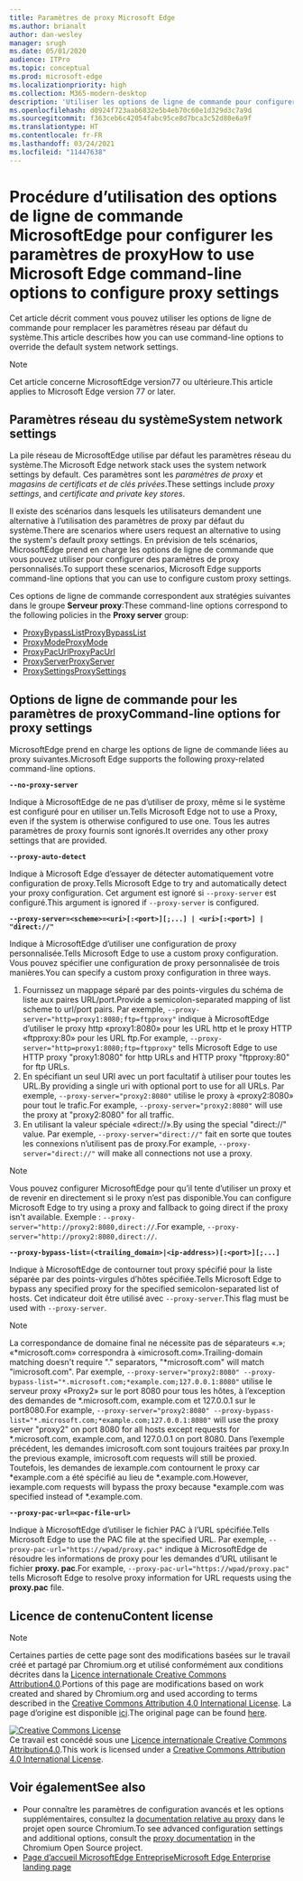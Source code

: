 ```yaml
---
title: Paramètres de proxy Microsoft Edge
ms.author: brianalt
author: dan-wesley
manager: srugh
ms.date: 05/01/2020
audience: ITPro
ms.topic: conceptual
ms.prod: microsoft-edge
ms.localizationpriority: high
ms.collection: M365-modern-desktop
description: 'Utiliser les options de ligne de commande pour configurer les paramètres de proxy '
ms.openlocfilehash: d0924f723aab6832e5b4eb70c60e1d329d3c7a9d
ms.sourcegitcommit: f363ceb6c42054fabc95ce8d7bca3c52d80e6a9f
ms.translationtype: HT
ms.contentlocale: fr-FR
ms.lasthandoff: 03/24/2021
ms.locfileid: "11447638"
---
```

# <a name="how-to-use-microsoft-edge-command-line-options-to-configure-proxy-settings"></a><span data-ttu-id="cc47a-103">Procédure d’utilisation des options de ligne de commande MicrosoftEdge pour configurer les paramètres de proxy</span><span class="sxs-lookup"><span data-stu-id="cc47a-103">How to use Microsoft Edge command-line options to configure proxy settings</span></span>

<span data-ttu-id="cc47a-104">Cet article décrit comment vous pouvez utiliser les options de ligne de commande pour remplacer les paramètres réseau par défaut du système.</span><span class="sxs-lookup"><span data-stu-id="cc47a-104">This article describes how you can use command-line options to override the default system network settings.</span></span>

>[!NOTE]
><span data-ttu-id="cc47a-105">Cet article concerne MicrosoftEdge version77 ou ultérieure.</span><span class="sxs-lookup"><span data-stu-id="cc47a-105">This article applies to Microsoft Edge version 77 or later.</span></span>

## <a name="system-network-settings"></a><span data-ttu-id="cc47a-106">Paramètres réseau du système</span><span class="sxs-lookup"><span data-stu-id="cc47a-106">System network settings</span></span>

<span data-ttu-id="cc47a-107">La pile réseau de MicrosoftEdge utilise par défaut les paramètres réseau du système.</span><span class="sxs-lookup"><span data-stu-id="cc47a-107">The Microsoft Edge network stack uses the system network settings by default.</span></span> <span data-ttu-id="cc47a-108">Ces paramètres sont les *paramètres de proxy* et *magasins de certificats et de clés privées*.</span><span class="sxs-lookup"><span data-stu-id="cc47a-108">These settings include *proxy settings*, and *certificate and private key stores*.</span></span>

<span data-ttu-id="cc47a-109">Il existe des scénarios dans lesquels les utilisateurs demandent une alternative à l’utilisation des paramètres de proxy par défaut du système.</span><span class="sxs-lookup"><span data-stu-id="cc47a-109">There are scenarios where users request an alternative to using the system's default proxy settings.</span></span> <span data-ttu-id="cc47a-110">En prévision de tels scénarios, MicrosoftEdge prend en charge les options de ligne de commande que vous pouvez utiliser pour configurer des paramètres de proxy personnalisés.</span><span class="sxs-lookup"><span data-stu-id="cc47a-110">To support these scenarios, Microsoft Edge supports command-line options that you can use to configure custom proxy settings.</span></span>

<span data-ttu-id="cc47a-111">Ces options de ligne de commande correspondent aux stratégies suivantes dans le groupe **Serveur proxy**:</span><span class="sxs-lookup"><span data-stu-id="cc47a-111">These command-line options correspond to the following policies in the **Proxy server** group:</span></span>

- [<span data-ttu-id="cc47a-112">ProxyBypassList</span><span class="sxs-lookup"><span data-stu-id="cc47a-112">ProxyBypassList</span></span>](./microsoft-edge-policies.md#proxybypasslist)
- [<span data-ttu-id="cc47a-113">ProxyMode</span><span class="sxs-lookup"><span data-stu-id="cc47a-113">ProxyMode</span></span>](./microsoft-edge-policies.md#proxymode)
- [<span data-ttu-id="cc47a-114">ProxyPacUrl</span><span class="sxs-lookup"><span data-stu-id="cc47a-114">ProxyPacUrl</span></span>](./microsoft-edge-policies.md#proxypacurl)
- [<span data-ttu-id="cc47a-115">ProxyServer</span><span class="sxs-lookup"><span data-stu-id="cc47a-115">ProxyServer</span></span>](./microsoft-edge-policies.md#proxyserver)
- [<span data-ttu-id="cc47a-116">ProxySettings</span><span class="sxs-lookup"><span data-stu-id="cc47a-116">ProxySettings</span></span>](./microsoft-edge-policies.md#proxysettings)

## <a name="command-line-options-for-proxy-settings"></a><span data-ttu-id="cc47a-117">Options de ligne de commande pour les paramètres de proxy</span><span class="sxs-lookup"><span data-stu-id="cc47a-117">Command-line options for proxy settings</span></span>

<span data-ttu-id="cc47a-118">MicrosoftEdge prend en charge les options de ligne de commande liées au proxy suivantes.</span><span class="sxs-lookup"><span data-stu-id="cc47a-118">Microsoft Edge supports the following proxy-related command-line options.</span></span>

 **`--no-proxy-server`**
 
<span data-ttu-id="cc47a-119">Indique à MicrosoftEdge de ne pas d’utiliser de proxy, même si le système est configuré pour en utiliser un.</span><span class="sxs-lookup"><span data-stu-id="cc47a-119">Tells Microsoft Edge not to use a Proxy, even if the system is otherwise configured to use one.</span></span> <span data-ttu-id="cc47a-120">Tous les autres paramètres de proxy fournis sont ignorés.</span><span class="sxs-lookup"><span data-stu-id="cc47a-120">It overrides any other proxy settings that are provided.</span></span>

**`--proxy-auto-detect`**

<span data-ttu-id="cc47a-121">Indique à Microsoft Edge d’essayer de détecter automatiquement votre configuration de proxy.</span><span class="sxs-lookup"><span data-stu-id="cc47a-121">Tells Microsoft Edge to try and automatically detect your proxy configuration.</span></span> <span data-ttu-id="cc47a-122">Cet argument est ignoré si `--proxy-server` est configuré.</span><span class="sxs-lookup"><span data-stu-id="cc47a-122">This argument is ignored if `--proxy-server` is configured.</span></span>

**`--proxy-server=<scheme>=<uri>[:<port>][;...] | <uri>[:<port>] | "direct://"`**

<span data-ttu-id="cc47a-123">Indique à MicrosoftEdge d’utiliser une configuration de proxy personnalisée.</span><span class="sxs-lookup"><span data-stu-id="cc47a-123">Tells Microsoft Edge to use a custom proxy configuration.</span></span> <span data-ttu-id="cc47a-124">Vous pouvez spécifier une configuration de proxy personnalisée de trois manières.</span><span class="sxs-lookup"><span data-stu-id="cc47a-124">You can specify a custom proxy configuration in three ways.</span></span>

1. <span data-ttu-id="cc47a-125">Fournissez un mappage séparé par des points-virgules du schéma de liste aux paires URL/port.</span><span class="sxs-lookup"><span data-stu-id="cc47a-125">Provide a semicolon-separated mapping of list scheme to url/port pairs.</span></span> <span data-ttu-id="cc47a-126">Par exemple, `--proxy-server="http=proxy1:8080;ftp=ftpproxy"` indique à MicrosoftEdge d’utiliser le proxy http «proxy1:8080» pour les URL http et le proxy HTTP «ftpproxy:80» pour les URL ftp.</span><span class="sxs-lookup"><span data-stu-id="cc47a-126">For example, `--proxy-server="http=proxy1:8080;ftp=ftpproxy"` tells Microsoft Edge to use HTTP proxy "proxy1:8080" for http URLs and HTTP proxy "ftpproxy:80" for ftp URLs.</span></span>
2. <span data-ttu-id="cc47a-127">En spécifiant un seul URI avec un port facultatif à utiliser pour toutes les URL.</span><span class="sxs-lookup"><span data-stu-id="cc47a-127">By providing a single uri with optional port to use for all URLs.</span></span> <span data-ttu-id="cc47a-128">Par exemple, `--proxy-server="proxy2:8080"` utilise le proxy à «proxy2:8080» pour tout le trafic.</span><span class="sxs-lookup"><span data-stu-id="cc47a-128">For example, `--proxy-server="proxy2:8080"` will use the proxy at "proxy2:8080" for all traffic.</span></span>
3. <span data-ttu-id="cc47a-129">En utilisant la valeur spéciale «direct://».</span><span class="sxs-lookup"><span data-stu-id="cc47a-129">By using the special "direct://" value.</span></span> <span data-ttu-id="cc47a-130">Par exemple, `--proxy-server="direct://"` fait en sorte que toutes les connexions n’utilisent pas de proxy.</span><span class="sxs-lookup"><span data-stu-id="cc47a-130">For example, `--proxy-server="direct://"` will make all connections not use a proxy.</span></span> 

>[!NOTE]
><span data-ttu-id="cc47a-131">Vous pouvez configurer MicrosoftEdge pour qu’il tente d’utiliser un proxy et de revenir en directement si le proxy n’est pas disponible.</span><span class="sxs-lookup"><span data-stu-id="cc47a-131">You can configure Microsoft Edge to try using a proxy and fallback to going direct if the proxy isn't available.</span></span> <span data-ttu-id="cc47a-132">Exemple : `--proxy-server="http://proxy2:8080,direct://`.</span><span class="sxs-lookup"><span data-stu-id="cc47a-132">For example, `--proxy-server="http://proxy2:8080,direct://`.</span></span>

**`--proxy-bypass-list=(<trailing_domain>|<ip-address>)[:<port>][;...]`**

<span data-ttu-id="cc47a-133">Indique à MicrosoftEdge de contourner tout proxy spécifié pour la liste séparée par des points-virgules d’hôtes spécifiée.</span><span class="sxs-lookup"><span data-stu-id="cc47a-133">Tells Microsoft Edge to bypass any specified proxy for the specified semicolon-separated list of hosts.</span></span> <span data-ttu-id="cc47a-134">Cet indicateur doit être utilisé avec `--proxy-server`.</span><span class="sxs-lookup"><span data-stu-id="cc47a-134">This flag must be used with `--proxy-server`.</span></span>

>[!NOTE]
><span data-ttu-id="cc47a-135">La correspondance de domaine final ne nécessite pas de séparateurs «.»; «\*microsoft.com» correspondra à «imicrosoft.com».</span><span class="sxs-lookup"><span data-stu-id="cc47a-135">Trailing-domain matching doesn't require "." separators, "\*microsoft.com" will match "imicrosoft.com".</span></span> <span data-ttu-id="cc47a-136">Par exemple, `--proxy-server="proxy2:8080" --proxy-bypass-list="*.microsoft.com;*example.com;127.0.0.1:8080"` utilise le serveur proxy «Proxy2» sur le port 8080 pour tous les hôtes, à l’exception des demandes de \*.microsoft.com, example.com et 127.0.0.1 sur le port8080.</span><span class="sxs-lookup"><span data-stu-id="cc47a-136">For example, `--proxy-server="proxy2:8080" --proxy-bypass-list="*.microsoft.com;*example.com;127.0.0.1:8080"` will use the proxy server "proxy2" on port 8080 for all hosts except requests for \*.microsoft.com, example.com, and 127.0.0.1 on port 8080.</span></span> <span data-ttu-id="cc47a-137">Dans l’exemple précédent, les demandes imicrosoft.com sont toujours traitées par proxy.</span><span class="sxs-lookup"><span data-stu-id="cc47a-137">In the previous example, imicrosoft.com requests will still be proxied.</span></span> <span data-ttu-id="cc47a-138">Toutefois, les demandes de iexample.com contournent le proxy car \*example.com a été spécifié au lieu de \*.example.com.</span><span class="sxs-lookup"><span data-stu-id="cc47a-138">However, iexample.com requests will bypass the proxy because \*example.com was specified instead of \*.example.com.</span></span>

**`--proxy-pac-url=<pac-file-url>`**

<span data-ttu-id="cc47a-139">Indique à MicrosoftEdge d’utiliser le fichier PAC à l’URL spécifiée.</span><span class="sxs-lookup"><span data-stu-id="cc47a-139">Tells Microsoft Edge to use the PAC file at the specified URL.</span></span> <span data-ttu-id="cc47a-140">Par exemple, `--proxy-pac-url="https://wpad/proxy.pac"` indique à MicrosoftEdge de résoudre les informations de proxy pour les demandes d’URL utilisant le fichier **proxy. pac**.</span><span class="sxs-lookup"><span data-stu-id="cc47a-140">For example, `--proxy-pac-url="https://wpad/proxy.pac"` tells Microsoft Edge to resolve proxy information for URL requests using the **proxy.pac** file.</span></span>

## <a name="content-license"></a><span data-ttu-id="cc47a-141">Licence de contenu</span><span class="sxs-lookup"><span data-stu-id="cc47a-141">Content license</span></span>

> [!NOTE]
> <span data-ttu-id="cc47a-142">Certaines parties de cette page sont des modifications basées sur le travail créé et partagé par Chromium.org et utilisé conformément aux conditions décrites dans la [Licence internationale Creative Commons Attribution4.0](http://creativecommons.org/licenses/by/4.0/).</span><span class="sxs-lookup"><span data-stu-id="cc47a-142">Portions of this page are modifications based on work created and shared by Chromium.org and used according to terms described in the [Creative Commons Attribution 4.0 International License](http://creativecommons.org/licenses/by/4.0/).</span></span> <span data-ttu-id="cc47a-143">La page d’origine est disponible [ici](https://www.chromium.org/developers/design-documents/network-settings#TOC-Command-line-options-for-proxy-sett).</span><span class="sxs-lookup"><span data-stu-id="cc47a-143">The original page can be found [here](https://www.chromium.org/developers/design-documents/network-settings#TOC-Command-line-options-for-proxy-sett).</span></span>
  
<a rel="license" href="http://creativecommons.org/licenses/by/4.0/"><img alt="Creative Commons License" style="border-width:0" src="https://i.creativecommons.org/l/by/4.0/88x31.png" /></a><br /><span data-ttu-id="cc47a-144">Ce travail est concédé sous une <a rel="license" href="http://creativecommons.org/licenses/by/4.0/">Licence internationale Creative Commons Attribution4.0</a>.</span><span class="sxs-lookup"><span data-stu-id="cc47a-144">This work is licensed under a <a rel="license" href="http://creativecommons.org/licenses/by/4.0/">Creative Commons Attribution 4.0 International License</a>.</span></span>

## <a name="see-also"></a><span data-ttu-id="cc47a-145">Voir également</span><span class="sxs-lookup"><span data-stu-id="cc47a-145">See also</span></span>

- <span data-ttu-id="cc47a-146">Pour connaître les paramètres de configuration avancés et les options supplémentaires, consultez la [documentation relative au proxy](https://chromium.googlesource.com/chromium/src/+/HEAD/net/docs/proxy.md) dans le projet open source Chromium.</span><span class="sxs-lookup"><span data-stu-id="cc47a-146">To see advanced configuration settings and additional options, consult the [proxy documentation](https://chromium.googlesource.com/chromium/src/+/HEAD/net/docs/proxy.md) in the Chromium Open Source project.</span></span>
- [<span data-ttu-id="cc47a-147">Page d’accueil MicrosoftEdge Entreprise</span><span class="sxs-lookup"><span data-stu-id="cc47a-147">Microsoft Edge Enterprise landing page</span></span>](https://aka.ms/EdgeEnterprise)